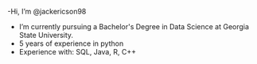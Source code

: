 -Hi, I’m @jackericson98
- I’m currently pursuing a Bachelor's Degree in Data Science at Georgia State University. 
- 5 years of experience in python
- Experience with: SQL, Java, R, C++ 

<!---
jackericson98/jackericson98 is a ✨ special ✨ repository because its `README.md` (this file) appears on your GitHub profile.
You can click the Preview link to take a look at your changes.
--->
